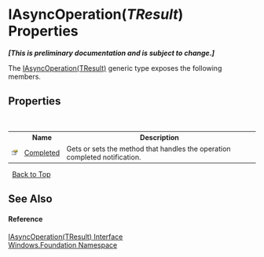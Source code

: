 # IAsyncOperation(*TResult*) Properties
 _**\[This is preliminary documentation and is subject to change.\]**_

The <a href="T_Windows_Foundation_IAsyncOperation_1">IAsyncOperation(TResult)</a> generic type exposes the following members.


## Properties
&nbsp;<table><tr><th></th><th>Name</th><th>Description</th></tr><tr><td>![Public property](media/pubproperty.gif "Public property")</td><td><a href="P_Windows_Foundation_IAsyncOperation_1_Completed">Completed</a></td><td>
Gets or sets the method that handles the operation completed notification.</td></tr></table>&nbsp;
<a href="#iasyncoperation(*tresult*)-properties">Back to Top</a>

## See Also


#### Reference
<a href="T_Windows_Foundation_IAsyncOperation_1">IAsyncOperation(TResult) Interface</a><br /><a href="N_Windows_Foundation">Windows.Foundation Namespace</a><br />
